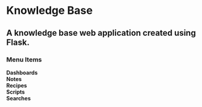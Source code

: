 # Knowledge Base
## A knowledge base web application created using Flask.

### Menu Items
**Dashboards**\
**Notes**\
**Recipes**\
**Scripts**\
**Searches**
